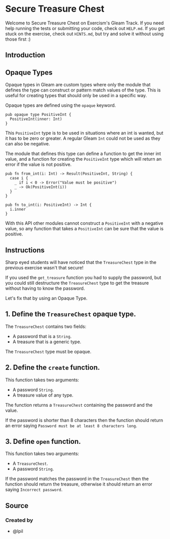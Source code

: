 # Secure Treasure Chest

Welcome to Secure Treasure Chest on Exercism's Gleam Track.
If you need help running the tests or submitting your code, check out `HELP.md`.
If you get stuck on the exercise, check out `HINTS.md`, but try and solve it without using those first :)

## Introduction

## Opaque Types

Opaque types in Gleam are custom types where only the module that defines the type can construct or pattern match values of the type. This is useful for creating types that should only be used in a specific way.

Opaque types are defined using the `opaque` keyword.

```gleam
pub opaque type PositiveInt {
  PositiveInt(inner: Int)
}
```

This `PositiveInt` type is to be used in situations where an int is wanted, but it has to be zero or greater. A regular Gleam `Int` could not be used as they can also be negative.

The module that defines this type can define a function to get the inner int value, and a function for creating the `PositiveInt` type which will return an error if the value is not positive.

```gleam
pub fn from_int(i: Int) -> Result(PositiveInt, String) {
  case i {
    _ if i < 0 -> Error("Value must be positive")
    _ -> Ok(PositiveInt(i))
  }
}

pub fn to_int(i: PositiveInt) -> Int {
  i.inner
}
```

With this API other modules cannot construct a `PositiveInt` with a negative value, so any function that takes a `PositiveInt` can be sure that the value is positive.

## Instructions

Sharp eyed students will have noticed that the `TreasureChest` type in the previous exercise wasn't that secure!

If you used the `get_treasure` function you had to supply the password, but you could still destructure the `TreasureChest` type to get the treasure without having to know the password.

Let's fix that by using an Opaque Type.

## 1. Define the `TreasureChest` opaque type.

The `TreasureChest` contains two fields:
- A password that is a `String`.
- A treasure that is a generic type.

The `TreasureChest` type must be opaque.

## 2. Define the `create` function.

This function takes two arguments:
- A password `String`.
- A treasure value of any type.

The function returns a `TreasureChest` containing the password and the value.

If the password is shorter than 8 characters then the function should return an error saying `Password must be at least 8 characters long`.

## 3. Define `open` function.

This function takes two arguments:

- A `TreasureChest`.
- A password `String`.

If the password matches the password in the `TreasureChest` then the function should return the treasure, otherwise it should return an error saying `Incorrect password`.

## Source

### Created by

- @lpil